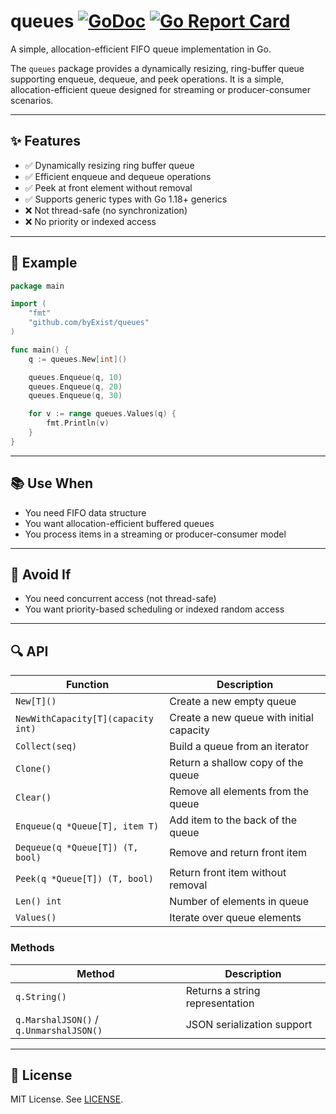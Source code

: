 # queues [![GoDoc](https://pkg.go.dev/badge/github.com/byExist/queues.svg)](https://pkg.go.dev/github.com/byExist/queues) [![Go Report Card](https://goreportcard.com/badge/github.com/byExist/queues)](https://goreportcard.com/report/github.com/byExist/queues)

A simple, allocation-efficient FIFO queue implementation in Go.

The `queues` package provides a dynamically resizing, ring-buffer queue supporting enqueue, dequeue, and peek operations. It is a simple, allocation-efficient queue designed for streaming or producer-consumer scenarios.

---

## ✨ Features

- ✅ Dynamically resizing ring buffer queue
- ✅ Efficient enqueue and dequeue operations
- ✅ Peek at front element without removal
- ✅ Supports generic types with Go 1.18+ generics
- ❌ Not thread-safe (no synchronization)
- ❌ No priority or indexed access

---

## 🧱 Example

```go
package main

import (
	"fmt"
	"github.com/byExist/queues"
)

func main() {
	q := queues.New[int]()

	queues.Enqueue(q, 10)
	queues.Enqueue(q, 20)
	queues.Enqueue(q, 30)

	for v := range queues.Values(q) {
		fmt.Println(v)
	}
}
```

---

## 📚 Use When

- You need FIFO data structure
- You want allocation-efficient buffered queues
- You process items in a streaming or producer-consumer model

---

## 🚫 Avoid If

- You need concurrent access (not thread-safe)
- You want priority-based scheduling or indexed random access

---

## 🔍 API

| Function              | Description                          |
|-----------------------|--------------------------------------|
| `New[T]()`            | Create a new empty queue              |
| `NewWithCapacity[T](capacity int)` | Create a new queue with initial capacity |
| `Collect(seq)`        | Build a queue from an iterator       |
| `Clone()`             | Return a shallow copy of the queue   |
| `Clear()`             | Remove all elements from the queue   |
| `Enqueue(q *Queue[T], item T)` | Add item to the back of the queue    |
| `Dequeue(q *Queue[T]) (T, bool)` | Remove and return front item         |
| `Peek(q *Queue[T]) (T, bool)`    | Return front item without removal    |
| `Len() int`           | Number of elements in queue          |
| `Values()`            | Iterate over queue elements          |

### Methods

| Method                | Description                          |
|------------------------|--------------------------------------|
| `q.String()`          | Returns a string representation       |
| `q.MarshalJSON()` / `q.UnmarshalJSON()` | JSON serialization support |

---

## 🪪 License

MIT License. See [LICENSE](LICENSE).
